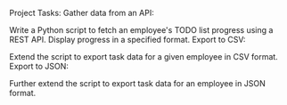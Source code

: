 Project Tasks:
Gather data from an API:

Write a Python script to fetch an employee's TODO list progress using a REST API.
Display progress in a specified format.
Export to CSV:

Extend the script to export task data for a given employee in CSV format.
Export to JSON:

Further extend the script to export task data for an employee in JSON format.